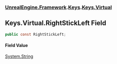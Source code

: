 ### [UnrealEngine.Framework](./UnrealEngine-Framework.md 'UnrealEngine.Framework').[Keys](./Keys.md 'UnrealEngine.Framework.Keys').[Keys.Virtual](./Keys-Virtual.md 'UnrealEngine.Framework.Keys.Virtual')
## Keys.Virtual.RightStickLeft Field
  
```csharp
public const RightStickLeft;
```
#### Field Value
[System.String](https://docs.microsoft.com/en-us/dotnet/api/System.String 'System.String')  
